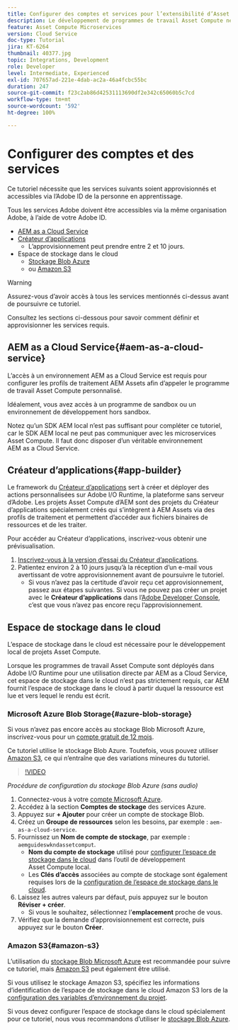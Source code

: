 ```yaml
---
title: Configurer des comptes et services pour l’extensibilité d’Asset Compute
description: Le développement de programmes de travail Asset Compute nécessite l’accès à des comptes et à des services, y compris AEM as a Cloud Service, le Créateur d’applications et l’espace de stockage dans le cloud fourni par Microsoft ou Amazon.
feature: Asset Compute Microservices
version: Cloud Service
doc-type: Tutorial
jira: KT-6264
thumbnail: 40377.jpg
topic: Integrations, Development
role: Developer
level: Intermediate, Experienced
exl-id: 707657ad-221e-4dab-ac2a-46a4fcbc55bc
duration: 247
source-git-commit: f23c2ab86d42531113690df2e342c65060b5c7cd
workflow-type: tm+mt
source-wordcount: '592'
ht-degree: 100%

---
```


# Configurer des comptes et des services

Ce tutoriel nécessite que les services suivants soient approvisionnés et accessibles via l’Adobe ID de la personne en apprentissage.

Tous les services Adobe doivent être accessibles via la même organisation Adobe, à l’aide de votre Adobe ID.

+ [AEM as a Cloud Service](#aem-as-a-cloud-service)
+ [Créateur d’applications](#app-builder)
   + L’approvisionnement peut prendre entre 2 et 10 jours.
+ Espace de stockage dans le cloud
   + [Stockage Blob Azure](https://azure.microsoft.com/en-us/services/storage/blobs/)
   + ou [Amazon S3](https://aws.amazon.com/s3/?did=ft_card&amp;trk=ft_card)

>[!WARNING]
>
>Assurez-vous d’avoir accès à tous les services mentionnés ci-dessus avant de poursuivre ce tutoriel.
> 
> Consultez les sections ci-dessous pour savoir comment définir et approvisionner les services requis.

## AEM as a Cloud Service{#aem-as-a-cloud-service}

L’accès à un environnement AEM as a Cloud Service est requis pour configurer les profils de traitement AEM Assets afin d’appeler le programme de travail Asset Compute personnalisé.

Idéalement, vous avez accès à un programme de sandbox ou un environnement de développement hors sandbox.

Notez qu’un SDK AEM local n’est pas suffisant pour compléter ce tutoriel, car le SDK AEM local ne peut pas communiquer avec les microservices Asset Compute. Il faut donc disposer d’un véritable environnement AEM as a Cloud Service.

## Créateur d’applications{#app-builder}

Le framework du [Créateur d’applications](https://developer.adobe.com/app-builder/) sert à créer et déployer des actions personnalisées sur Adobe I/O Runtime, la plateforme sans serveur d’Adobe. Les projets Asset Compute d’AEM sont des projets du Créateur d’applications spécialement créés qui s’intègrent à AEM Assets via des profils de traitement et permettent d’accéder aux fichiers binaires de ressources et de les traiter.

Pour accéder au Créateur d’applications, inscrivez-vous obtenir une prévisualisation.

1. [Inscrivez-vous à la version d’essai du Créateur d’applications](https://developer.adobe.com/app-builder/trial/).
1. Patientez environ 2 à 10 jours jusqu’à la réception d’un e-mail vous avertissant de votre approvisionnement avant de poursuivre le tutoriel.
   + Si vous n’avez pas la certitude d’avoir reçu cet approvisionnement, passez aux étapes suivantes. Si vous ne pouvez pas créer un projet avec le __Créateur d’applications__ dans l’[Adobe Developer Console](https://developer.adobe.com/console/), c’est que vous n’avez pas encore reçu l’approvisionnement.

## Espace de stockage dans le cloud

L’espace de stockage dans le cloud est nécessaire pour le développement local de projets Asset Compute.

Lorsque les programmes de travail Asset Compute sont déployés dans Adobe I/O Runtime pour une utilisation directe par AEM as a Cloud Service, cet espace de stockage dans le cloud n’est pas strictement requis, car AEM fournit l’espace de stockage dans le cloud à partir duquel la ressource est lue et vers lequel le rendu est écrit.

### Microsoft Azure Blob Storage{#azure-blob-storage}

Si vous n’avez pas encore accès au stockage Blob Microsoft Azure, inscrivez-vous pour un [compte gratuit de 12 mois](https://azure.microsoft.com/fr-fr/free/).

Ce tutoriel utilise le stockage Blob Azure. Toutefois, vous pouvez utiliser [Amazon S3](#amazon-s3), ce qui n’entraîne que des variations mineures du tutoriel.

>[!VIDEO](https://video.tv.adobe.com/v/40377?quality=12&learn=on)

_Procédure de configuration du stockage Blob Azure (sans audio)_

1. Connectez-vous à votre [compte Microsoft Azure](https://azure.microsoft.com/fr-fr/account/).
1. Accédez à la section __Comptes de stockage__ des services Azure.
1. Appuyez sur __+ Ajouter__ pour créer un compte de stockage Blob.
1. Créez un __Groupe de ressources__ selon les besoins, par exemple : `aem-as-a-cloud-service`.
1. Fournissez un __Nom de compte de stockage__, par exemple : `aemguideswkndassetcomput`.
   + __Nom du compte de stockage__ utilisé pour [configurer l’espace de stockage dans le cloud](../develop/environment-variables.md) dans l’outil de développement Asset Compute local.
   + Les __Clés d’accès__ associées au compte de stockage sont également requises lors de la [configuration de l’espace de stockage dans le cloud](../develop/environment-variables.md).
1. Laissez les autres valeurs par défaut, puis appuyez sur le bouton __Réviser + créer__.
   + Si vous le souhaitez, sélectionnez l’__emplacement__ proche de vous.
1. Vérifiez que la demande d’approvisionnement est correcte, puis appuyez sur le bouton __Créer__.

### Amazon S3{#amazon-s3}

L’utilisation du [stockage Blob Microsoft Azure](#azure-blob-storage) est recommandée pour suivre ce tutoriel, mais [Amazon S3](https://aws.amazon.com/s3/?did=ft_card&amp;trk=ft_card) peut également être utilisé.

Si vous utilisez le stockage Amazon S3, spécifiez les informations d’identification de l’espace de stockage dans le cloud Amazon S3 lors de la [configuration des variables d’environnement du projet](../develop/environment-variables.md#amazon-s3).

Si vous devez configurer l’espace de stockage dans le cloud spécialement pour ce tutoriel, nous vous recommandons d’utiliser le [stockage Blob Azure](#azure-blob-storage).
